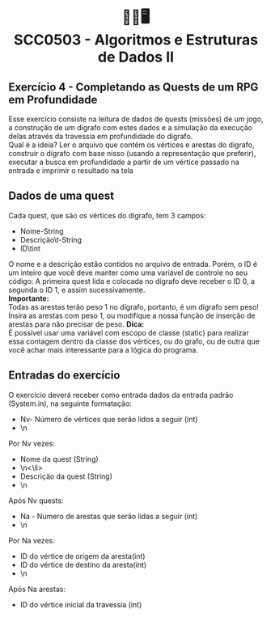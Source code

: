 
<h1 align="center">
📄💾🖥<br>SCC0503 - Algoritmos e Estruturas de Dados II
</h1>
<h2>Exercício 4 - Completando as Quests de um RPG em Profundidade</h2>

Esse exercício consiste na leitura de dados de quests (missões) de um jogo, a construção de um dígrafo com estes dados e a simulação da execução delas através da travessia em profundidade do dígrafo.<br>
Qual é a ideia? Ler o arquivo que contém os vértices e arestas do dígrafo, construir o dígrafo com base nisso (usando a representação que preferir), executar a busca em profundidade a partir de um vértice passado na entrada e imprimir o resultado na tela

## Dados de uma quest

Cada quest, que são os vértices do dígrafo, tem 3 campos:<br>
<ul>
 <li>Nome-String</li>
 <li>Descrição\t-String</li>
 <li>ID\tint</li>
</ul>
O nome e a descrição estão contidos no arquivo de entrada. Porém, o ID é um inteiro que você deve manter como uma variável de controle no seu código: A primeira quest lida e colocada no dígrafo deve receber o ID 0, a segunda o ID 1, e assim sucessivamente.<br>
<b>Importante:</b><br>
Todas as arestas terão peso 1 no dígrafo, portanto, é um dígrafo sem peso! Insira as arestas com peso 1, ou modifique a nossa função de inserção de arestas para não precisar de peso.
<b>Dica:</b><br>
É possível usar uma variável com escopo de classe (static) para realizar essa contagem dentro da classe dos vértices, ou do grafo, ou de outra que você achar mais interessante para a lógica do programa.<br>


## Entradas do exercício

O exercício deverá receber como entrada dados da entrada padrão (System.in), na seguinte formatação:<br>
<ul>
 <li>Nv- Número de vértices que serão lidos a seguir (int)</li>
 <li>\n</li>
</ul>
Por Nv vezes:<br>
<ul>
 <li>Nome da quest (String)</li>
 <li>\n<\li>
 <li>Descrição da quest (String)</li>
 <li>\n</li>
</ul> 
Após Nv quests:<br>
<ul>
 <li>Na - Número de arestas que serão lidas a seguir (int)</li>
 <li>\n</li>
</ul>
Por Na vezes:<br>
<ul>
  <li>ID do vértice de origem da aresta(int)</li>
  <li>ID do vértice de destino da aresta(int)</li>
  <li>\n</li>
</ul>    
Após Na arestas:<br>
<ul>
  <li>ID do vértice inicial da travessia (int)</li>
</ul>
